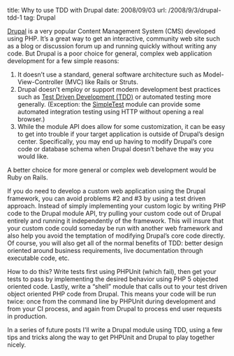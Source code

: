 title: Why to use TDD with Drupal
date: 2008/09/03
url: /2008/9/3/drupal-tdd-1
tag: Drupal

[Drupal](http://drupal.org) is a very popular Content Management System (CMS) developed using PHP. It’s a great way to get an interactive, community web site such as a blog or discussion forum up and running quickly without writing any code. But Drupal is a poor choice for general, complex web application development for a few simple reasons:
1. It doesn’t use a standard, general software architecture such as Model-View-Controller (MVC) like Rails or Struts.
2. Drupal doesn’t employ or support modern development best practices such as [Test Driven Development (TDD)](http://en.wikipedia.org/wiki/Test-driven_development) or automated testing more generally. (Exception: the [SimpleTest](http://drupal.org/project/simpletest) module can provide some automated integration testing using HTTP without opening a real browser.)
3. While the module API does allow for some customization, it can be easy to get into trouble if your target application is outside of Drupal’s design center. Specifically, you may end up having to modify Drupal’s core code or database schema when Drupal doesn’t behave the way you would like.

A better choice for more general or complex web development would be Ruby on Rails.

If you do need to develop a custom web application using the Drupal framework, you can avoid problems #2 and #3 by using a test driven approach. Instead of simply implementing your custom logic by writing PHP code to the Drupal module API, try pulling your custom code out of Drupal entirely and running it independently of the framework. This will insure that your custom code could someday be run with another web framework and also help you avoid the temptation of modifying Drupal’s core code directly. Of course, you will also get all of the normal benefits of TDD: better design oriented around business requirements, live documentation through executable code, etc.


How to do this? Write tests first using PHPUnit (which fail), then get your tests to pass by implementing the desired behavior using PHP 5 objected oriented code. Lastly, write a “shell” module that calls out to your test driven object oriented PHP code from Drupal. This means your code will be run twice: once from the command line by PHPUnit during development and from your CI process, and again from Drupal to process end user requests in production.


In a series of future posts I'll write a Drupal module using TDD, using a few tips and tricks along the way to get PHPUnit and Drupal to play together nicely.
